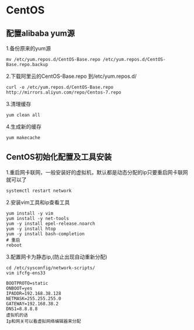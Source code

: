 # CentOS
## 配置alibaba yum源
1.备份原来的yum源
```
mv /etc/yum.repos.d/CentOS-Base.repo /etc/yum.repos.d/CentOS-Base.repo.backup
```
2.下载阿里云的CentOS-Base.repo 到/etc/yum.repos.d/
```
curl -o /etc/yum.repos.d/CentOS-Base.repo http://mirrors.aliyun.com/repo/Centos-7.repo
```
3.清理缓存
```
yum clean all
```
4.生成新的缓存
```
yum makecache
```
## CentOS初始化配置及工具安装
1.重启网卡联网，一般安装好的虚拟机，默认都是动态分配的ip只要重启网卡联网就可以了
```
systemctl restart network
```
2.安装vim工具和ip查看工具
```
yum install -y vim
yum install -y net-tools
yum -y install epel-release.noarch
yum -y install htop
yum -y install bash-completion
# 重启
reboot
```
3.配置网卡为静态ip,(防止出现自动重新分配)
```
cd /etc/sysconfig/network-scripts/
vim ifcfg-ens33 

BOOTPROTO=static
ONBOOT=yes
IPADDR=192.168.38.128
NETMASK=255.255.255.0
GATEWAY=192.168.38.2
DNS1=8.8.8.8
虚拟机的话
Ip和网关可以看虚拟网络编辑器来分配
```
